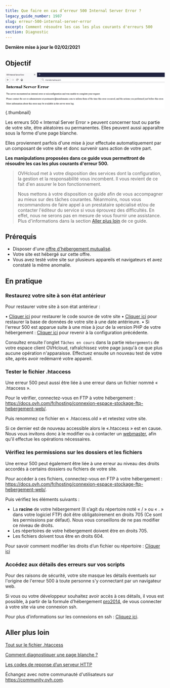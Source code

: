 ```yaml
---
title: Que faire en cas d’erreur 500 Internal Server Error ?
legacy_guide_number: 1987
slug: erreur-500-internal-server-error
excerpt: Comment résoudre les cas les plus courants d'erreurs 500
section: Diagnostic
---
```


**Dernière mise à jour le 02/02/2021**

## Objectif

![error500](images/error-500.png){.thumbnail}

Les erreurs 500 « Internal Server Error » peuvent concerner tout ou partie de votre site, être aléatoires ou permanentes. Elles peuvent aussi apparaître sous la forme d'une page blanche.

Elles proviennent parfois d'une mise à jour effectuée automatiquement par un composant de votre site et donc survenir sans action de votre part.

**Les manipulations proposées dans ce guide vous permettront de résoudre les cas les plus courants d'erreur 500.**

> OVHcloud met à votre disposition des services dont la configuration, la gestion et la responsabilité vous incombent. Il vous revient de ce fait d'en assurer le bon fonctionnement.
> 
> Nous mettons à votre disposition ce guide afin de vous accompagner au mieux sur des tâches courantes. Néanmoins, nous vous recommandons de faire appel à un prestataire spécialisé et/ou de contacter l'éditeur du service si vous éprouvez des difficultés. En effet, nous ne serons pas en mesure de vous fournir une assistance. Plus d'informations dans la section [Aller plus loin](https://docs.ovh.com/fr/microsoft-collaborative-solutions/exchange-configuration-de-thunderbird/#aller-plus-loin_1) de ce guide.

## Prérequis

- Disposer d'une [offre d'hébergement mutualisé](https://www.ovh.com/fr/hebergement-web/).
- Votre site est hébergé sur cette offre.
- Vous avez testé votre site sur plusieurs appareils et navigateurs et avez constaté la même anomalie.

## En pratique

### Restaurez votre site à son état antérieur

Pour restaurer votre site à son état antérieur :

• [Cliquer ici](https://docs.ovh.com/fr/hosting/restauration-ftp-filezilla-espace-client/) pour restaurer le code source de votre site
• [Cliquer ici](https://docs.ovh.com/fr/hosting/mutualise-guide-importation-dune-base-de-donnees-mysql/#restaurer-une-sauvegarde-depuis-lespace-client) pour restaurer la base de données de votre site à une date antérieure.
• Si l'erreur 500 est apparue suite à une mise à jour de la version PHP de votre hébergement : [Cliquer ici](https://docs.ovh.com/fr/hosting/configurer-le-php-sur-son-hebergement-web-mutu-2014/) pour revenir à la configuration précédente.

Consultez ensuite l'onglet `Tâches en cours` dans la partie `Hébergements` de votre espace client OVHcloud, rafraîchissez votre page jusqu'à ce que plus aucune opération n'apparaisse. Effectuez ensuite un nouveau test de votre site, après avoir redémarré votre appareil.

### Tester le fichier .htaccess

Une erreur 500 peut aussi être liée à une erreur dans un fichier nommé « .htaccess ». 

Pour le vérifier, connectez-vous en FTP à votre hébergement : <https://docs.ovh.com/fr/hosting/connexion-espace-stockage-ftp-hebergement-web/>.

Puis renommez ce fichier en « .htaccess.old » et retestez votre site. 

Si ce dernier est de nouveau accessible alors le «.htaccess » est en cause. Nous vous invitons donc à le modifier ou à contacter un [webmaster](https://marketplace.ovhcloud.com/), afin qu'il effectue les opérations nécessaires.

### Vérifiez les permissions sur les dossiers et les fichiers

Une erreur 500 peut également être liée à une erreur au niveau des droits accordés à certains dossiers ou fichiers de votre site.

Pour accéder à ces fichiers, connectez-vous en FTP à votre hébergement : <https://docs.ovh.com/fr/hosting/connexion-espace-stockage-ftp-hebergement-web/>.

Puis vérifiez les éléments suivants : 

-	La **racine** de votre hébergement (Il s’agit du répertoire noté « / » ou « . » dans votre logiciel FTP) doit être obligatoirement en droits 705 (Ce sont les permissions par défaut). Nous vous conseillons de ne pas modifier ce niveau de droits.
-	Les répertoires de votre hébergement doivent être en droits 705.
-	Les fichiers doivent tous être en droits 604.

Pour savoir comment modifier les droits d’un fichier ou répertoire : [Cliquer ici](https://docs.ovh.com/fr/hosting/mutualise-guide-utilisation-filezilla/#droits-des-fichiers-dossiers)

### Accédez aux détails des erreurs sur vos scripts

Pour des raisons de sécurité, votre site masque les détails éventuels sur l'origine de l'erreur 500 à toute personne s'y connectant par un navigateur web.

Si vous ou votre développeur souhaitez avoir accès à ces détails, il vous est possible, à partir de la formule d’hébergement [pro2014](https://www.ovh.com/fr/hebergement-web/hebergement-pro.xml), de vous connecter à votre site via une connexion ssh.

Pour plus d'informations sur les connexions en ssh : [Cliquez ici](https://docs.ovh.com/fr/hosting/mutualise-le-ssh-sur-les-hebergements-mutualises/).

## Aller plus loin

[Tout sur le fichier .htaccess](https://docs.ovh.com/fr/hosting/mutualise-tout-sur-le-fichier-htaccess/)

[Comment diagnostiquer une page blanche ?](https://docs.ovh.com/fr/hosting/comment-diagnostiquer-page-blanche/)

[Les codes de reponse d’un serveur HTTP](https://docs.ovh.com/fr/hosting/mutualise-les-codes-de-reponse-dun-serveur-http/)

Échangez avec notre communauté d'utilisateurs sur <https://community.ovh.com>.
